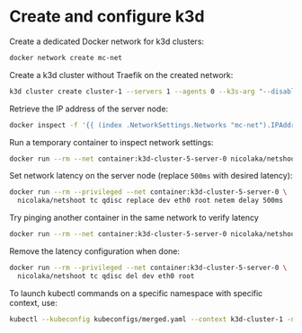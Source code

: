 # Create and configure k3d

Create a dedicated Docker network for k3d clusters:
```bash
docker network create mc-net
```
Create a k3d cluster without Traefik on the created network:
```bash
k3d cluster create cluster-1 --servers 1 --agents 0 --k3s-arg "--disable=traefik@server:*" --network mc-net
```
Retrieve the IP address of the server node:
```bash
docker inspect -f '{{ (index .NetworkSettings.Networks "mc-net").IPAddress }}' k3d-cluster-5-server-0
```
Run a temporary container to inspect network settings:
```bash
docker run --rm --net container:k3d-cluster-5-server-0 nicolaka/netshoot ip -o -4 addr show
```

Set network latency on the server node (replace `500ms` with desired latency):
```bash
docker run --rm --privileged --net container:k3d-cluster-5-server-0 \
  nicolaka/netshoot tc qdisc replace dev eth0 root netem delay 500ms
```
Try pinging another container in the same network to verify latency 
```bash
docker run --rm --net container:k3d-cluster-5-server-0 nicolaka/netshoot ping -c 5 172.18.0.14
```
Remove the latency configuration when done:
```bash
docker run --rm --privileged --net container:k3d-cluster-5-server-0 \
  nicolaka/netshoot tc qdisc del dev eth0 root
```
To launch kubectl commands on a specific namespace with specific context, use:
```bash
kubectl --kubeconfig kubeconfigs/merged.yaml --context k3d-cluster-1 -n lower
```